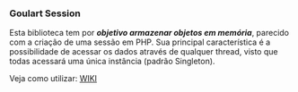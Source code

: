 ### Goulart Session

Esta biblioteca tem por **_objetivo armazenar objetos em memória_**, parecido com a criação de uma sessão em PHP. Sua principal característica é a possibilidade de acessar os dados através de qualquer thread, visto que todas acessará uma única instância (padrão Singleton).

Veja como utilizar: [WIKI](https://github.com/igoliveira96/GOULART_SESSION/wiki)
